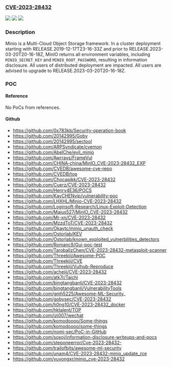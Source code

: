 ### [CVE-2023-28432](https://cve.mitre.org/cgi-bin/cvename.cgi?name=CVE-2023-28432)
![](https://img.shields.io/static/v1?label=Product&message=minio&color=blue)
![](https://img.shields.io/static/v1?label=Version&message=%3D%20%3E%3D%20RELEASE.2019-12-17T23-16-33Z%2C%20%3C%20RELEASE.2023-03-20T20-16-18Z%20&color=brighgreen)
![](https://img.shields.io/static/v1?label=Vulnerability&message=CWE-200%3A%20Exposure%20of%20Sensitive%20Information%20to%20an%20Unauthorized%20Actor&color=brighgreen)

### Description

Minio is a Multi-Cloud Object Storage framework. In a cluster deployment starting with RELEASE.2019-12-17T23-16-33Z and prior to RELEASE.2023-03-20T20-16-18Z, MinIO returns all environment variables, including `MINIO_SECRET_KEY` and `MINIO_ROOT_PASSWORD`, resulting in information disclosure. All users of distributed deployment are impacted. All users are advised to upgrade to RELEASE.2023-03-20T20-16-18Z.

### POC

#### Reference
No PoCs from references.

#### Github
- https://github.com/0x783kb/Security-operation-book
- https://github.com/20142995/Goby
- https://github.com/20142995/sectool
- https://github.com/ARPSyndicate/cvemon
- https://github.com/AbelChe/evil_minio
- https://github.com/Awrrays/FrameVul
- https://github.com/CHINA-china/MinIO_CVE-2023-28432_EXP
- https://github.com/CVEDB/awesome-cve-repo
- https://github.com/CVEDB/top
- https://github.com/Chocapikk/CVE-2023-28432
- https://github.com/Cuerz/CVE-2023-28432
- https://github.com/Henry4E36/POCS
- https://github.com/KayCHENvip/vulnerability-poc
- https://github.com/LHXHL/Minio-CVE-2023-28432
- https://github.com/Loginsoft-Research/Linux-Exploit-Detection
- https://github.com/Majus527/MinIO_CVE-2023-28432
- https://github.com/Mr-xn/CVE-2023-28432
- https://github.com/MzzdToT/CVE-2023-28432
- https://github.com/Okaytc/minio_unauth_check
- https://github.com/Ostorlab/KEV
- https://github.com/Ostorlab/known_exploited_vulnerbilities_detectors
- https://github.com/Romanc9/Gui-poc-test
- https://github.com/TaroballzChen/CVE-2023-28432-metasploit-scanner
- https://github.com/Threekiii/Awesome-POC
- https://github.com/Threekiii/CVE
- https://github.com/Threekiii/Vulhub-Reproduce
- https://github.com/acheiii/CVE-2023-28432
- https://github.com/atk7r/Taichi
- https://github.com/bingtangbanli/CVE-2023-28432
- https://github.com/bingtangbanli/VulnerabilityTools
- https://github.com/gmh5225/Awesome-ML-Security_
- https://github.com/gobysec/CVE-2023-28432
- https://github.com/h0ng10/CVE-2023-28432_docker
- https://github.com/hktalent/TOP
- https://github.com/izj007/wechat
- https://github.com/komodoooo/Some-things
- https://github.com/komodoooo/some-things
- https://github.com/nomi-sec/PoC-in-GitHub
- https://github.com/soxoj/information-disclosure-writeups-and-pocs
- https://github.com/steponeerror/Cve-2023-28432-
- https://github.com/trailofbits/awesome-ml-security
- https://github.com/unam4/CVE-2023-28432-minio_update_rce
- https://github.com/yuyongxr/minio_cve-2023-28432


